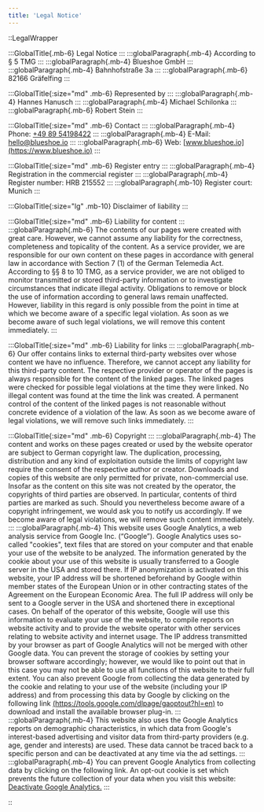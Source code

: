 ```yaml
---
title: 'Legal Notice'
---
```


::LegalWrapper

:::GlobalTitle{.mb-6}
Legal Notice
:::
:::globalParagraph{.mb-4}
According to § 5 TMG
:::
:::globalParagraph{.mb-4}
Blueshoe GmbH
:::
:::globalParagraph{.mb-4}
Bahnhofstraße 3a
:::
:::globalParagraph{.mb-6}
82166 Gräfelfing
:::

:::GlobalTitle{:size="md" .mb-6}
Represented by
:::
:::globalParagraph{.mb-4}
Hannes Hanusch
:::
:::globalParagraph{.mb-4}
Michael Schilonka
:::
:::globalParagraph{.mb-6}
Robert Stein
:::

:::GlobalTitle{:size="md" .mb-6}
Contact
:::
:::globalParagraph{.mb-4}
Phone: <a href="tel:+498954198422">+49 89 54198422</a>
:::
:::globalParagraph{.mb-4}
E-Mail: <a href="mailto:hello@blueshoe.io">hello@blueshoe.io</a>
:::
:::globalParagraph{.mb-6}
Web: [www.blueshoe.io](https://www.blueshoe.io)
:::

:::GlobalTitle{:size="md" .mb-6}
Register entry
:::
:::globalParagraph{.mb-4}
Registration in the commercial register
:::
:::globalParagraph{.mb-4}
Register number: HRB 215552
:::
:::globalParagraph{.mb-10}
Register court: Munich
:::

:::GlobalTitle{:size="lg" .mb-10}
Disclaimer of liability
:::

:::GlobalTitle{:size="md" .mb-6}
Liability for content
:::
:::globalParagraph{.mb-6}
The contents of our pages were created with great care. However, we cannot assume any liability for the correctness, completeness and topicality of the content. As a service provider, we are responsible for our own content on these pages in accordance with general law in accordance with Section 7 (1) of the German Telemedia Act. According to §§ 8 to 10 TMG, as a service provider, we are not obliged to monitor transmitted or stored third-party information or to investigate circumstances that indicate illegal activity. Obligations to remove or block the use of information according to general laws remain unaffected. However, liability in this regard is only possible from the point in time at which we become aware of a specific legal violation. As soon as we become aware of such legal violations, we will remove this content immediately.
:::

:::GlobalTitle{:size="md" .mb-6}
Liability for links
:::
:::globalParagraph{.mb-6}
Our offer contains links to external third-party websites over whose content we have no influence. Therefore, we cannot accept any liability for this third-party content. The respective provider or operator of the pages is always responsible for the content of the linked pages. The linked pages were checked for possible legal violations at the time they were linked. No illegal content was found at the time the link was created. A permanent control of the content of the linked pages is not reasonable without concrete evidence of a violation of the law. As soon as we become aware of legal violations, we will remove such links immediately.
:::

:::GlobalTitle{:size="md" .mb-6}
Copyright
:::
:::globalParagraph{.mb-4}
The content and works on these pages created or used by the website operator are subject to German copyright law. The duplication, processing, distribution and any kind of exploitation outside the limits of copyright law require the consent of the respective author or creator. Downloads and copies of this website are only permitted for private, non-commercial use. Insofar as the content on this site was not created by the operator, the copyrights of third parties are observed. In particular, contents of third parties are marked as such. Should you nevertheless become aware of a copyright infringement, we would ask you to notify us accordingly. If we become aware of legal violations, we will remove such content immediately.
:::
:::globalParagraph{.mb-4}
This website uses Google Analytics, a web analysis service from Google Inc. (“Google”). Google Analytics uses so-called "cookies", text files that are stored on your computer and that enable your use of the website to be analyzed. The information generated by the cookie about your use of this website is usually transferred to a Google server in the USA and stored there. If IP anonymization is activated on this website, your IP address will be shortened beforehand by Google within member states of the European Union or in other contracting states of the Agreement on the European Economic Area. The full IP address will only be sent to a Google server in the USA and shortened there in exceptional cases. On behalf of the operator of this website, Google will use this information to evaluate your use of the website, to compile reports on website activity and to provide the website operator with other services relating to website activity and internet usage. The IP address transmitted by your browser as part of Google Analytics will not be merged with other Google data. You can prevent the storage of cookies by setting your browser software accordingly; however, we would like to point out that in this case you may not be able to use all functions of this website to their full extent. You can also prevent Google from collecting the data generated by the cookie and relating to your use of the website (including your IP address) and from processing this data by Google by clicking on the following link [(https://tools.google.com/dlpage/gaoptout?hl=en)](https://tools.google.com/dlpage/gaoptout?hl=en) to download and install the available browser plug-in.
:::
:::globalParagraph{.mb-4}
This website also uses the Google Analytics reports on demographic characteristics, in which data from Google's interest-based advertising and visitor data from third-party providers (e.g. age, gender and interests) are used. These data cannot be traced back to a specific person and can be deactivated at any time via the ad settings.
:::
:::globalParagraph{.mb-4}
You can prevent Google Analytics from collecting data by clicking on the following link. An opt-out cookie is set which prevents the future collection of your data when you visit this website: [Deactivate Google Analytics.]()
:::


::